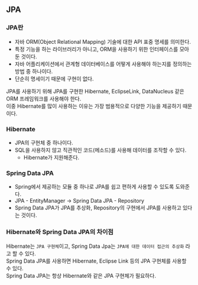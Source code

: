## JPA

### JPA란

-  자바 ORM(Object Relational Mapping) 기술에 대한 API 표중 명세를 의미한다.   
-  특정 기능을 하는 라이브러리가 아니고, ORM을 사용하기 위한 인터페이스를 모아둔 것이다.   
-  자바 어플리케이션에서 관계형 데이터베이스를 어떻게 사용해야 하는지를 정의하는 방법 중 하나이다.   
-  단순히 명세이기 때문에 구현이 없다.

JPA를 사용하기 위해 JPA를 구현한 Hibernate, EclipseLink, DataNucleus 같은 ORM 프레임워크를 사용해야 한다.   
이중 Hibernate를 많이 사용하는 이유는 가장 범용적으로 다양한 기능을 제공하기 때문이다.


### Hibernate

-  JPA의 구현체 중 하나이다.
-  SQL을 사용하지 않고 직관적인 코드(메소드)를 사용해 데이터를 조작할 수 있다.
	-  Hibernate가 지원해준다.


### Spring Data JPA

-  Spring에서 제공하는 모듈 중 하나로 JPA를 쉽고 편하게 사용할 수 있도록 도와준다.
-  JPA - EntityManager  ->  Spring Data JPA - Repository
-  Spring Data JPA가 JPA를 추상화, Repository의 구현에서 JPA를 사용하고 있다는 것이다.


### Hibernate와 Spring Data JPA의 차이점

Hibernate는 `JPA 구현체`이고,  Spring Data Jpa는 `JPA에 대한 데이터 접근의 추상화` 라고 할 수 있다.   
Spring Data JPA를 사용하면 Hibernate, Eclipse Link 등의 JPA 구현체를 사용할 수 있다.   
Spring Data JPA는 항상 Hibernate와 같은 JPA 구현체가 필요하다.

